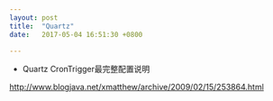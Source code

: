 ```yaml
---
layout: post
title:  "Quartz"
date:   2017-05-04 16:51:30 +0800

---
```

* Quartz CronTrigger最完整配置说明

http://www.blogjava.net/xmatthew/archive/2009/02/15/253864.html <br>



<br>

